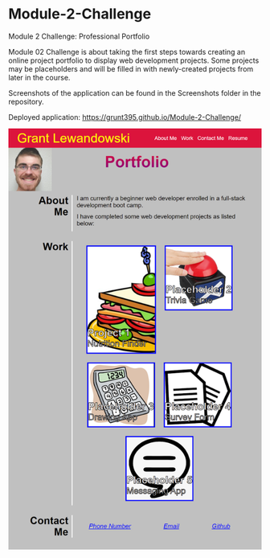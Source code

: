 # Module-2-Challenge
Module 2 Challenge: Professional Portfolio

Module 02 Challenge is about taking the first steps towards creating an online project portfolio to display web development projects. Some projects may be placeholders and will be filled in with newly-created projects from later in the course.

Screenshots of the application can be found in the Screenshots folder in the repository.

Deployed application: https://grunt395.github.io/Module-2-Challenge/

![alt text](https://github.com/Grunt395/Module-2-Challenge/blob/main/Screenshots/Screenshot.png?raw=true)